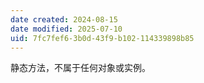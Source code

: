 ```yaml
---
date created: 2024-08-15
date modified: 2025-07-10
uid: 7fc7fef6-3b0d-43f9-b102-114339898b85
---
```


静态方法，不属于任何对象或实例。
